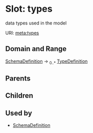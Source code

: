 
# Slot: types


data types used in the model

URI: [meta:types](https://w3id.org/biolink/biolinkml/meta/types)


## Domain and Range

[SchemaDefinition](SchemaDefinition.md) ->  <sub>0..*</sub> [TypeDefinition](TypeDefinition.md)

## Parents


## Children


## Used by

 * [SchemaDefinition](SchemaDefinition.md)
